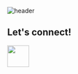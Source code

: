 ![header](https://capsule-render.vercel.app/api?type=wave&color=auto&height=300&section=header&text=Hey%20there!&fontSize=90)

<h2>Let's connect!</h2>

<a href="https://www.linkedin.com/in/malhotra-arushi/"><img height="50" src="![image](https://github.com/arushi2610/arushi2610/assets/91735359/7cee03ea-b25c-4f58-883d-3458bc53d52a)
"></a>
